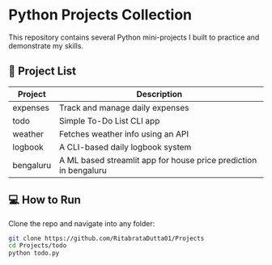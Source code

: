 # Python Projects Collection

This repository contains several Python mini-projects I built to practice and demonstrate my skills.

## 📂 Project List

| Project         | Description                             |
|----------------|-----------------------------------------|
| expenses        | Track and manage daily expenses         |
| todo            | Simple To-Do List CLI app               |
| weather         | Fetches weather info using an API       |
| logbook         | A CLI-based daily logbook system        |
| bengaluru  | A ML based streamlit app for house price prediction in bengaluru     |

## 💻 How to Run

Clone the repo and navigate into any folder:
```bash
git clone https://github.com/RitabrataDutta01/Projects
cd Projects/todo
python todo.py
